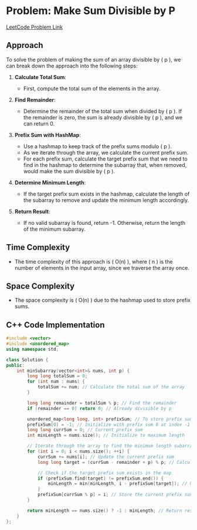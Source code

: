 # Problem: Make Sum Divisible by P

[LeetCode Problem Link](https://leetcode.com/problems/make-sum-divisible-by-p/description/)

## Approach

To solve the problem of making the sum of an array divisible by \( p \), we can break down the approach into the following steps:

1. **Calculate Total Sum**:

   - First, compute the total sum of the elements in the array.

2. **Find Remainder**:

   - Determine the remainder of the total sum when divided by \( p \). If the remainder is zero, the sum is already divisible by \( p \), and we can return 0.

3. **Prefix Sum with HashMap**:

   - Use a hashmap to keep track of the prefix sums modulo \( p \).
   - As we iterate through the array, we calculate the current prefix sum.
   - For each prefix sum, calculate the target prefix sum that we need to find in the hashmap to determine the subarray that, when removed, would make the sum divisible by \( p \).

4. **Determine Minimum Length**:

   - If the target prefix sum exists in the hashmap, calculate the length of the subarray to remove and update the minimum length accordingly.

5. **Return Result**:
   - If no valid subarray is found, return -1. Otherwise, return the length of the minimum subarray.

## Time Complexity

- The time complexity of this approach is \( O(n) \), where \( n \) is the number of elements in the input array, since we traverse the array once.

## Space Complexity

- The space complexity is \( O(n) \) due to the hashmap used to store prefix sums.

## C++ Code Implementation

```cpp
#include <vector>
#include <unordered_map>
using namespace std;

class Solution {
public:
    int minSubarray(vector<int>& nums, int p) {
        long long totalSum = 0;
        for (int num : nums) {
            totalSum += num; // Calculate the total sum of the array
        }

        long long remainder = totalSum % p; // Find the remainder
        if (remainder == 0) return 0; // Already divisible by p

        unordered_map<long long, int> prefixSum; // To store prefix sums
        prefixSum[0] = -1; // Initialize with prefix sum 0 at index -1
        long long currSum = 0; // Current prefix sum
        int minLength = nums.size(); // Initialize to maximum length

        // Iterate through the array to find the minimum length subarray
        for (int i = 0; i < nums.size(); ++i) {
            currSum += nums[i]; // Update the current prefix sum
            long long target = (currSum - remainder + p) % p; // Calculate the target prefix sum

            // Check if the target prefix sum exists in the map
            if (prefixSum.find(target) != prefixSum.end()) {
                minLength = min(minLength, i - prefixSum[target]); // Update minimum length
            }
            prefixSum[currSum % p] = i; // Store the current prefix sum
        }

        return minLength == nums.size() ? -1 : minLength; // Return result
    }
};
```
